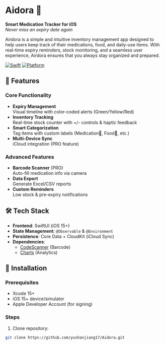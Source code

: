 # Aidora 📱
**Smart Medication Tracker for iOS**  
*Never miss an expiry date again*

Airdora is a simple and intuitive inventory management app designed to help users keep track of their medications, food, and daily-use items. With real-time expiry reminders, stock monitoring, and a seamless user experience, Airdora ensures that you always stay organized and prepared.

[![Swift](https://img.shields.io/badge/Swift-5.9-orange.svg)](https://swift.org)
[![Platform](https://img.shields.io/badge/iOS-15%2B-blue)](https://developer.apple.com/ios/)

## 🌟 Features

### Core Functionality
- **Expiry Management**  
  Visual timeline with color-coded alerts (Green/Yellow/Red)  
- **Inventory Tracking**  
  Real-time stock counter with +/- controls & haptic feedback  
- **Smart Categorization**  
  Tag items with custom labels (Medication💊, Food🍎, etc.)  
- **Multi-Device Sync**  
  iCloud integration (PRO feature)  

### Advanced Features
- **Barcode Scanner** (PRO)  
  Auto-fill medication info via camera  
- **Data Export**  
  Generate Excel/CSV reports  
- **Custom Reminders**  
  Low stock & pre-expiry notifications  

## 🛠️ Tech Stack

- **Frontend**: SwiftUI (iOS 15+)  
- **State Management**: `@Observable` & `@Environment`  
- **Persistence**: Core Data + CloudKit (iCloud Sync)  
- **Dependencies**:  
  - [CodeScanner](https://github.com/twostraws/CodeScanner) (Barcode)  
  - [Charts](https://github.com/danielgindi/Charts) (Analytics)  

## 🚀 Installation

### Prerequisites
- Xcode 15+  
- iOS 15+ device/simulator  
- Apple Developer Account (for signing)

### Steps
1. Clone repository:
```bash
git clone https://github.com/yushanjiang17/Aidora.git
